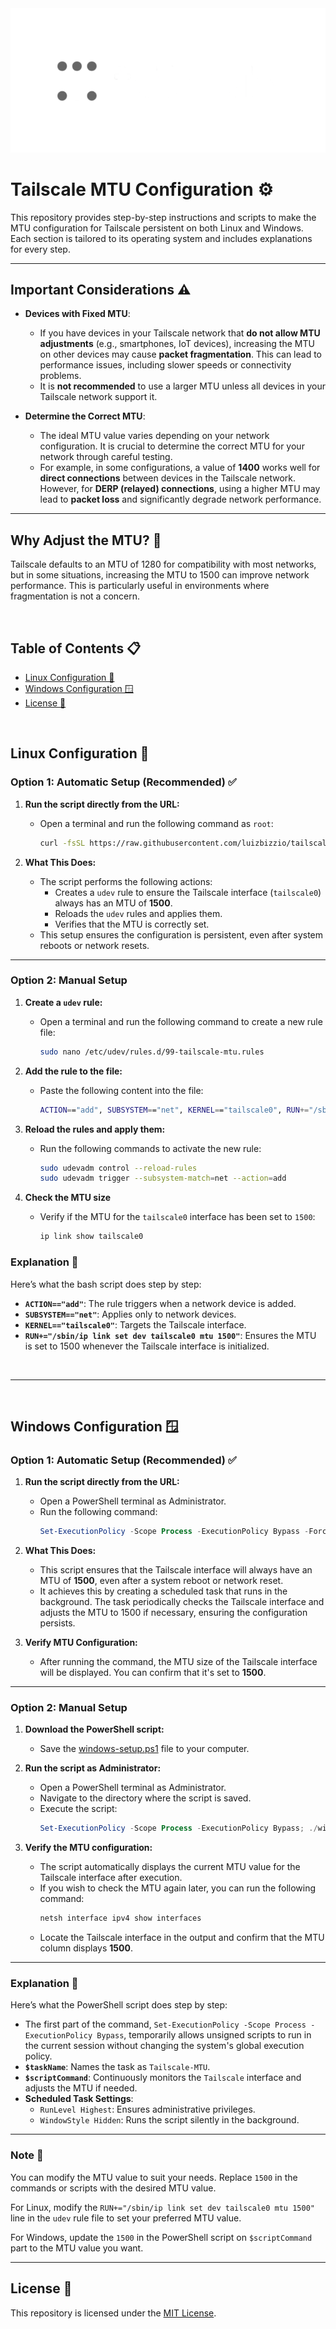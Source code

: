 <div align="center">
    <img src="./tailscale-logo.png" alt="Tailscale Logo">
</div>

# Tailscale MTU Configuration ⚙️

This repository provides step-by-step instructions and scripts to make the MTU configuration for Tailscale persistent on both Linux and Windows. Each section is tailored to its operating system and includes explanations for every step.


---

## Important Considerations ⚠️

- **Devices with Fixed MTU**: 
  - If you have devices in your Tailscale network that **do not allow MTU adjustments** (e.g., smartphones, IoT devices), increasing the MTU on other devices may cause **packet fragmentation**. This can lead to performance issues, including slower speeds or connectivity problems.
  - It is **not recommended** to use a larger MTU unless all devices in your Tailscale network support it.

- **Determine the Correct MTU**:
  - The ideal MTU value varies depending on your network configuration. It is crucial to determine the correct MTU for your network through careful testing.
  - For example, in some configurations, a value of **1400** works well for **direct connections** between devices in the Tailscale network. However, for **DERP (relayed) connections**, using a higher MTU may lead to **packet loss** and significantly degrade network performance.
 
---


## Why Adjust the MTU? 🤔

Tailscale defaults to an MTU of 1280 for compatibility with most networks, but in some situations, increasing the MTU to 1500 can improve network performance. This is particularly useful in environments where fragmentation is not a concern.

<br>

## Table of Contents 📋
- [Linux Configuration 🐧](#linux-configuration-)
- [Windows Configuration 🪟](#windows-configuration-)
- [License 📜](#license-)

<br>

## Linux Configuration 🐧

### **Option 1: Automatic Setup** (Recommended) ✅

1. **Run the script directly from the URL:**

   - Open a terminal and run the following command as `root`:
     ```bash
     curl -fsSL https://raw.githubusercontent.com/luizbizzio/tailscale-mtu/refs/heads/main/linux-setup.sh | sudo bash
     ```

2. **What This Does:**

   - The script performs the following actions:
     - Creates a `udev` rule to ensure the Tailscale interface (`tailscale0`) always has an MTU of **1500**.
     - Reloads the `udev` rules and applies them.
     - Verifies that the MTU is correctly set.
   - This setup ensures the configuration is persistent, even after system reboots or network resets.

---

### **Option 2: Manual Setup**

1. **Create a `udev` rule:**

   - Open a terminal and run the following command to create a new rule file:
     ```bash
     sudo nano /etc/udev/rules.d/99-tailscale-mtu.rules
     ```

2. **Add the rule to the file:**

   - Paste the following content into the file:
     ```bash
     ACTION=="add", SUBSYSTEM=="net", KERNEL=="tailscale0", RUN+="/sbin/ip link set dev tailscale0 mtu 1500"
     ```

3. **Reload the rules and apply them:**

   - Run the following commands to activate the new rule:
     ```bash
     sudo udevadm control --reload-rules
     sudo udevadm trigger --subsystem-match=net --action=add
     ```

4. **Check the MTU size**
   - Verify if the MTU for the `tailscale0` interface has been set to `1500`:
     ```bash
     ip link show tailscale0
     ```

### Explanation 📝

Here’s what the bash script does step by step:
- **`ACTION=="add"`**: The rule triggers when a network device is added.
- **`SUBSYSTEM=="net"`**: Applies only to network devices.
- **`KERNEL=="tailscale0"`**: Targets the Tailscale interface.
- **`RUN+="/sbin/ip link set dev tailscale0 mtu 1500"`**: Ensures the MTU is set to 1500 whenever the Tailscale interface is initialized.

<br>

---

<br>

## Windows Configuration 🪟

### **Option 1: Automatic Setup** (Recommended) ✅

1. **Run the script directly from the URL:**

   - Open a PowerShell terminal as Administrator.
   - Run the following command:
     ```powershell
     Set-ExecutionPolicy -Scope Process -ExecutionPolicy Bypass -Force; Invoke-Expression ((New-Object System.Net.WebClient).DownloadString('https://raw.githubusercontent.com/luizbizzio/tailscale-mtu/refs/heads/main/windows-setup.ps1'))
     ```

2. **What This Does:**

   - This script ensures that the Tailscale interface will always have an MTU of **1500**, even after a system reboot or network reset.
   - It achieves this by creating a scheduled task that runs in the background. The task periodically checks the Tailscale interface and adjusts the MTU to 1500 if necessary, ensuring the configuration persists.

3. **Verify MTU Configuration:**

   - After running the command, the MTU size of the Tailscale interface will be displayed. You can confirm that it's set to **1500**.

---

### **Option 2: Manual Setup**

1. **Download the PowerShell script:**

   - Save the [windows-setup.ps1](https://raw.githubusercontent.com/luizbizzio/tailscale-mtu/refs/heads/main/windows-setup.ps1) file to your computer.

2. **Run the script as Administrator:**

   - Open a PowerShell terminal as Administrator.
   - Navigate to the directory where the script is saved.
   - Execute the script:
     ```powershell
     Set-ExecutionPolicy -Scope Process -ExecutionPolicy Bypass; ./windows-setup.ps1
     ```

3. **Verify the MTU configuration:**

   - The script automatically displays the current MTU value for the Tailscale interface after execution.
   - If you wish to check the MTU again later, you can run the following command:
     ```powershell
     netsh interface ipv4 show interfaces
     ```
   - Locate the Tailscale interface in the output and confirm that the MTU column displays **1500**.

---


### Explanation 📝

Here’s what the PowerShell script does step by step:
- The first part of the command, `Set-ExecutionPolicy -Scope Process -ExecutionPolicy Bypass`, temporarily allows unsigned scripts to run in the current session without changing the system's global execution policy.
- **`$taskName`**: Names the task as `Tailscale-MTU`.
- **`$scriptCommand`**: Continuously monitors the `Tailscale` interface and adjusts the MTU if needed.
- **Scheduled Task Settings**:
  - `RunLevel Highest`: Ensures administrative privileges.
  - `WindowStyle Hidden`: Runs the script silently in the background.


---

### Note 📜

You can modify the MTU value to suit your needs. Replace `1500` in the commands or scripts with the desired MTU value.

For Linux, modify the `RUN+="/sbin/ip link set dev tailscale0 mtu 1500"` line in the `udev` rule file to set your preferred MTU value.

For Windows, update the `1500` in the PowerShell script on `$scriptCommand` part to the MTU value you want.

---

## License 📄

This repository is licensed under the [MIT License](./LICENSE).
